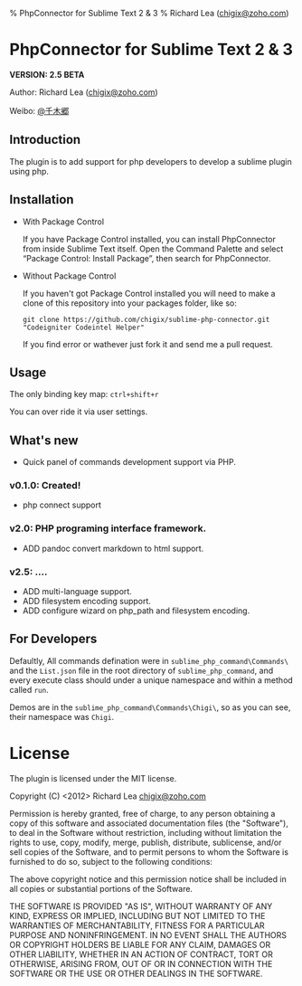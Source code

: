 % PhpConnector for Sublime Text 2 & 3
% Richard Lea (chigix@zoho.com)

# PhpConnector for Sublime Text 2 & 3

**VERSION: 2.5 BETA**

Author: Richard Lea (chigix@zoho.com)

Weibo: [@千木郷](http://weibo.com/chigix)

## Introduction
The plugin is to add support for php developers to develop a sublime plugin using php.

## Installation

* With Package Control

	If you have Package Control installed, you can install PhpConnector from inside Sublime Text itself. Open the Command Palette and select “Package Control: Install Package”, then search for PhpConnector.

* Without Package Control

	If you haven't got Package Control installed you will need to make a clone of this repository into your packages folder, like so:

	`git clone https://github.com/chigix/sublime-php-connector.git "Codeigniter Codeintel Helper" `

	If you find error or wathever just fork it and send me a pull request.

## Usage

The only binding key map: `ctrl+shift+r`

You can over ride it via user settings.

## What's new

* Quick panel of commands development support via PHP.

### v0.1.0: Created!
- php connect support

### v2.0: PHP programing interface framework. 

* ADD pandoc convert markdown to html support.

### v2.5: ....

* ADD multi-language support.
* ADD filesystem encoding support.
* ADD configure wizard on php_path and filesystem encoding.

## For Developers

Defaultly, All commands defination were in `sublime_php_command\Commands\` and the `List.json` file in the root directory of `sublime_php_command`, and every execute class should under a unique namespace and within a method called `run`.

Demos are in the `sublime_php_command\Commands\Chigi\`, so as you can see, their namespace was `Chigi`.

# License
The plugin is licensed under the MIT license.


Copyright (C) <2012> Richard Lea <chigix@zoho.com>

Permission is hereby granted, free of charge, to any person obtaining a copy of this software and associated documentation files (the "Software"), to deal in the Software without restriction, including without limitation the rights to use, copy, modify, merge, publish, distribute, sublicense, and/or sell copies of the Software, and to permit persons to whom the Software is furnished to do so, subject to the following conditions:

The above copyright notice and this permission notice shall be included in all copies or substantial portions of the Software.

THE SOFTWARE IS PROVIDED "AS IS", WITHOUT WARRANTY OF ANY KIND, EXPRESS OR IMPLIED, INCLUDING BUT NOT LIMITED TO THE WARRANTIES OF MERCHANTABILITY, FITNESS FOR A PARTICULAR PURPOSE AND NONINFRINGEMENT. IN NO EVENT SHALL THE AUTHORS OR COPYRIGHT HOLDERS BE LIABLE FOR ANY CLAIM, DAMAGES OR OTHER LIABILITY, WHETHER IN AN ACTION OF CONTRACT, TORT OR OTHERWISE, ARISING FROM, OUT OF OR IN CONNECTION WITH THE SOFTWARE OR THE USE OR OTHER DEALINGS IN THE SOFTWARE.

